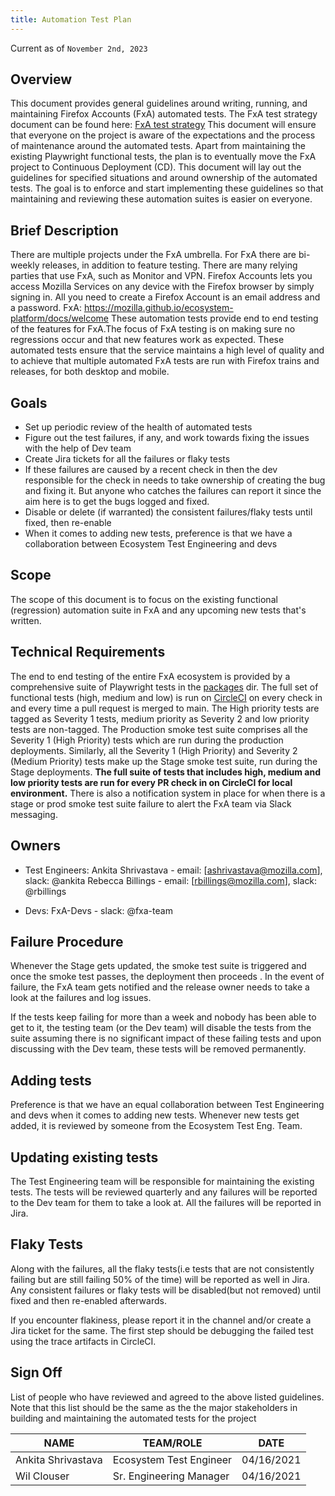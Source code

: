 ```yaml
---
title: Automation Test Plan
---
```


Current as of `November 2nd, 2023`

## Overview
This document provides general guidelines around writing, running, and maintaining Firefox Accounts (FxA) automated tests. The FxA test strategy document can be found here: [FxA test strategy](https://docs.google.com/document/d/1gYvGpXtLkSA84ELKJA-3tOPtlRlgcIQwmVOKbirtII0/edit#)
This document will ensure that everyone on the project is aware of the expectations and the process of maintenance around the automated tests.
Apart from maintaining the existing Playwright functional tests, the plan is to eventually move the FxA project to Continuous Deployment (CD). This document will lay out the guidelines for specified situations and around ownership of the automated tests. The goal is to enforce and start implementing these guidelines so that maintaining and reviewing these automation suites is easier on everyone.

## Brief Description
There are multiple projects under the FxA umbrella. For FxA there are bi-weekly releases, in addition to feature testing. There are many relying parties that use FxA, such as Monitor and VPN.
Firefox Accounts lets you access Mozilla Services on any device with the Firefox browser by simply signing in. All you need to create a Firefox Account is an email address and a password.
FxA: https://mozilla.github.io/ecosystem-platform/docs/welcome
These automation tests provide end to end testing of the features for FxA.The focus of FxA testing is on making sure no regressions occur and that new features work as expected. These automated tests ensure that the service maintains a high level of quality and to achieve that multiple automated FxA tests are run with Firefox trains and releases, for both desktop and mobile.

## Goals
- Set up periodic review of the health of automated tests
- Figure out the test failures, if any, and work towards fixing the issues with the help of Dev team
- Create Jira tickets for all the failures or flaky tests
- If these failures are caused by a recent check in then the dev responsible for the check in needs to take ownership of creating the bug and fixing it. But anyone who catches the failures can report it since the aim here is to get the bugs logged and fixed.
- Disable or delete (if warranted) the consistent failures/flaky tests until fixed, then re-enable
- When it comes to adding new tests, preference is that we have a collaboration between Ecosystem Test Engineering and devs

## Scope
The scope of this document is to focus on the existing functional (regression) automation suite in FxA and any upcoming new tests that's written.

## Technical Requirements
The end to end testing of the entire FxA ecosystem is provided by a comprehensive suite of Playwright tests in the [packages](https://github.com/mozilla/fxa/tree/main/packages/functional-tests) dir.
The full set of functional tests (high, medium and low) is run on [CircleCI](./tests-in-circleci) on every check in and every time a pull request is merged to main.
The High priority tests are tagged as Severity 1 tests, medium priority as Severity 2 and low priority tests are non-tagged. The Production smoke test suite comprises all the Severity 1 (High Priority) tests which are run during the production deployments. Similarly, all the Severity 1 (High Priority) and Severity 2 (Medium Priority) tests make up the Stage smoke test suite, run during the Stage deployments. **The full suite of tests that includes high, medium and low priority tests are run for every PR check in on CircleCI for local environment.**
There is also a notification system in place for when there is a stage or prod smoke test suite failure to alert the FxA team via Slack messaging.

## Owners
- Test Engineers:
Ankita Shrivastava - email: [ashrivastava@mozilla.com], slack: @ankita
Rebecca Billings - email: [rbillings@mozilla.com], slack: @rbillings

- Devs:
FxA-Devs - slack: @fxa-team

## Failure Procedure
Whenever the Stage gets updated, the smoke test suite is triggered and once the smoke test passes, the deployment then proceeds . In the event of failure, the FxA team gets notified and the release owner needs to take a look at the failures and log issues.

If the tests keep failing for more than a week and nobody has been able to get to it, the testing team (or the Dev team) will disable the tests from the suite assuming there is no significant impact of these failing tests and upon discussing with the Dev team, these tests will be removed permanently.

## Adding tests
Preference is that we have an equal collaboration between Test Engineering and devs when it comes to adding new tests.
Whenever new tests get added, it is reviewed by someone from the Ecosystem Test Eng. Team.

## Updating existing tests
The Test Engineering team will be responsible for maintaining the existing tests. The tests will be reviewed quarterly and any failures will be reported to the Dev team for them to take a look at. All the failures will be reported in Jira.

## Flaky Tests
Along with the failures, all the flaky tests(i.e tests that are not consistently failing but are still failing 50% of the time) will be reported as well in Jira. Any consistent failures or flaky tests will be disabled(but not removed) until fixed and then re-enabled afterwards.

If you encounter flakiness, please report it in the channel and/or create a Jira ticket for the same. The first step should be debugging the failed test using the trace artifacts in CircleCI.

## Sign Off
List of people who have reviewed and agreed to the above listed guidelines. Note that this list should be the same as the the major stakeholders in building and maintaining the automated tests for the project


| NAME   | TEAM/ROLE | DATE    |
| ------ | --------- | ------- |
| Ankita Shrivastava | Ecosystem Test Engineer | 04/16/2021 |
| Wil Clouser | Sr. Engineering Manager | 04/16/2021 |


